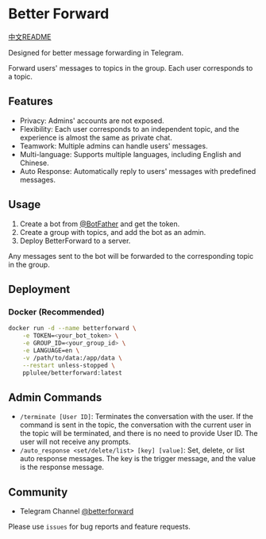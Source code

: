 # Better Forward
[中文README](README_zh.md)

Designed for better message forwarding in Telegram.

Forward users' messages to topics in the group. Each user corresponds to a topic.
## Features
- Privacy: Admins' accounts are not exposed.
- Flexibility: Each user corresponds to an independent topic, and the experience is almost the same as private chat.
- Teamwork: Multiple admins can handle users' messages.
- Multi-language: Supports multiple languages, including English and Chinese.
- Auto Response: Automatically reply to users' messages with predefined messages.

## Usage
1. Create a bot from [@BotFather](https://t.me/BotFather) and get the token.
2. Create a group with topics, and add the bot as an admin.
3. Deploy BetterForward to a server.

Any messages sent to the bot will be forwarded to the corresponding topic in the group.

## Deployment
### Docker (Recommended)
```bash
docker run -d --name betterforward \
    -e TOKEN=<your_bot_token> \
    -e GROUP_ID=<your_group_id> \
    -e LANGUAGE=en \
    -v /path/to/data:/app/data \
    --restart unless-stopped \
    pplulee/betterforward:latest
```

## Admin Commands
- `/terminate [User ID]`: Terminates the conversation with the user. If the command is sent in the topic, the conversation with the current user in the topic will be terminated, and there is no need to provide User ID. The user will not receive any prompts.
- `/auto_response <set/delete/list> [key] [value]`: Set, delete, or list auto response messages. The key is the trigger message, and the value is the response message.

## Community
- Telegram Channel [@betterforward](https://t.me/betterforward)

Please use `issues` for bug reports and feature requests.